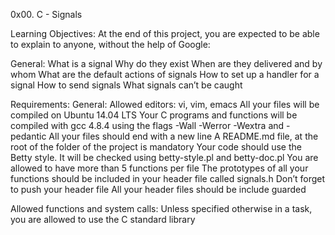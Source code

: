 0x00. C - Signals

Learning Objectives:
At the end of this project, you are expected to be able to explain to anyone, without the help of Google:

General:
What is a signal
Why do they exist
When are they delivered and by whom
What are the default actions of signals
How to set up a handler for a signal
How to send signals
What signals can’t be caught

Requirements:
General:
Allowed editors: vi, vim, emacs
All your files will be compiled on Ubuntu 14.04 LTS
Your C programs and functions will be compiled with gcc 4.8.4 using the flags -Wall -Werror -Wextra and -pedantic
All your files should end with a new line
A README.md file, at the root of the folder of the project is mandatory
Your code should use the Betty style. It will be checked using betty-style.pl and betty-doc.pl
You are allowed to have more than 5 functions per file
The prototypes of all your functions should be included in your header file called signals.h
Don’t forget to push your header file
All your header files should be include guarded

Allowed functions and system calls:
Unless specified otherwise in a task, you are allowed to use the C standard library